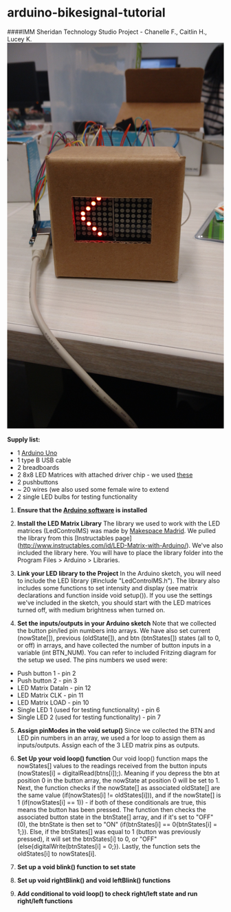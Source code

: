 # arduino-bikesignal-tutorial
####IMM Sheridan Technology Studio Project - Chanelle F., Caitlin H., Lucey K.
![bike signal with blink](https://github.com/caitlinhaaf/arduino-bikesignal-tutorial/blob/master/Media/IMG_20151203_161531171.jpg)

__Supply list:__
* 1 [Arduino Uno](https://www.arduino.cc/en/Main/ArduinoBoardUno)
* 1 type B USB cable
* 2 breadboards
* 2 8x8 LED Matrices with attached driver chip - we used [these](https://www.creatroninc.com/product/8x8-led-matrix-board/)
* 2 pushbuttons
* ~ 20 wires (we also used some female wire to extend
* 2 single LED bulbs for testing functionality

1. __Ensure that the [Arduino software](https://www.arduino.cc/en/Main/Software) is installed__

2. __Install the LED Matrix Library__ The library we used to work with the LED matrices (LedControlMS) was made by [Makespace Madrid](http://makespacemadrid.org/). We pulled the library from this [Instructables page] (http://www.instructables.com/id/LED-Matrix-with-Arduino/). We've also included the library here. You will have to place the library folder into the Program Files > Arduino > Libraries.

3. __Link your LED library to the Project__ In the Arduino sketch, you will need to include the LED library (#include "LedControlMS.h"). The library also includes some functions to set intensity and display (see matrix declarations and function inside void setup()). If you use the settings we've included in the sketch, you should start with the LED matrices turned off, with medium brightness when turned on.

4. __Set the inputs/outputs in your Arduino sketch__ Note that we collected the button pin/led pin numbers into arrays. We have also set current (nowState[]), previous (oldState[]), and btn (btnStates[]) states (all to 0, or off) in arrays, and have collected the number of button inputs in a variable (int BTN_NUM). You can refer to included Fritzing diagram for the setup we used. The pins numbers we used were:
 * Push button 1 - pin 2
 * Push button 2 - pin 3 
 * LED Matrix DataIn - pin 12
 * LED Matrix CLK - pin 11
 * LED Matrix LOAD - pin 10
 * Single LED 1 (used for testing functionality) - pin 6
 * Single LED 2 (used for testing functionality) - pin 7

5. __Assign pinModes in the void setup()__ Since we collected the BTN and LED pin numbers in an array, we used a for loop to assign them as inputs/outputs. Assign each of the 3 LED matrix pins as outputs. 

6. __Set Up your void loop() function__ Our void loop() function maps the nowStates[] values to the readings received from the button inputs (nowStates[i] = digitalRead(btns[i]);). Meaning if you depress the btn at position 0 in the button array, the nowState at position 0 will be set to 1. Next, the function checks if the nowState[] as associated oldState[] are the same value (if(nowStates[i] != oldStates[i])), and if the nowState[] is 1 (if(nowStates[i] == 1))  - if both of these conditionals are true, this means the button has been pressed. The function then checks the associated button state in the btnState[] array, and if it's set to "OFF" (0), the btnState is then set to "ON" (if(btnStates[i] == 0{btnStates[i] = 1;}). Else, if the btnStates[] was equal to 1 (button was previously pressed), it will set the btnStates[i] to 0, or "OFF" (else{digitalWrite(btnStates[i] = 0;}). Lastly, the function sets the oldStates[i] to nowStates[i].

7. __Set up a void blink() function to set state__

8. __Set up void rightBlink() and void leftBlink() functions__

9. __Add conditional to void loop() to check right/left state and run right/left functions__ 




